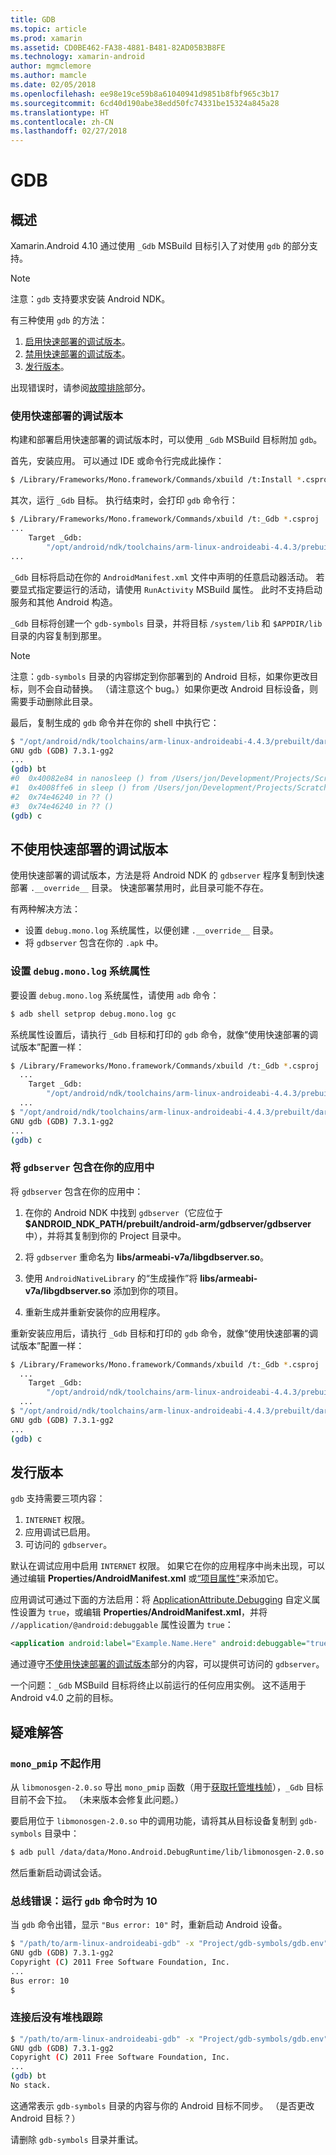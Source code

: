 ```yaml
---
title: GDB
ms.topic: article
ms.prod: xamarin
ms.assetid: CD0BE462-FA38-4881-B481-82AD05B3B8FE
ms.technology: xamarin-android
author: mgmclemore
ms.author: mamcle
ms.date: 02/05/2018
ms.openlocfilehash: ee98e19ce59b8a61040941d9851b8fbf965c3b17
ms.sourcegitcommit: 6cd40d190abe38edd50fc74331be15324a845a28
ms.translationtype: HT
ms.contentlocale: zh-CN
ms.lasthandoff: 02/27/2018
---
```

# <a name="gdb"></a>GDB

## <a name="overview"></a>概述

Xamarin.Android 4.10 通过使用 `_Gdb` MSBuild 目标引入了对使用 `gdb` 的部分支持。 

> [!NOTE]
> 注意：`gdb` 支持要求安装 Android NDK。

有三种使用 `gdb` 的方法：

1.  [启用快速部署的调试版本](#Debug_Builds_with_Fast_Deployment)。
1.  [禁用快速部署的调试版本](#Debug_Builds_without_Fast_Deployment)。
1.  [发行版本](#Release_Builds)。


出现错误时，请参阅[故障排除](#Troubleshooting)部分。

<a name="Debug_Builds_with_Fast_Deployment" />

### <a name="debug-builds-with-fast-deployment"></a>使用快速部署的调试版本

构建和部署启用快速部署的调试版本时，可以使用 `_Gdb` MSBuild 目标附加 `gdb`。

首先，安装应用。 可以通过 IDE 或命令行完成此操作：

```bash
$ /Library/Frameworks/Mono.framework/Commands/xbuild /t:Install *.csproj
```

其次，运行 `_Gdb` 目标。 执行结束时，会打印 `gdb` 命令行：

```bash
$ /Library/Frameworks/Mono.framework/Commands/xbuild /t:_Gdb *.csproj
...
    Target _Gdb:
        "/opt/android/ndk/toolchains/arm-linux-androideabi-4.4.3/prebuilt/darwin-x86/bin/arm-linux-androideabi-gdb" -x "/Users/jon/Development/Projects/Scratch.HelloXamarin20//gdb-symbols/gdb.env"
...
```

`_Gdb` 目标将启动在你的 `AndroidManifest.xml` 文件中声明的任意启动器活动。 若要显式指定要运行的活动，请使用 `RunActivity` MSBuild 属性。 此时不支持启动服务和其他 Android 构造。

`_Gdb` 目标将创建一个 `gdb-symbols` 目录，并将目标 `/system/lib` 和 `$APPDIR/lib` 目录的内容复制到那里。


> [!NOTE]
> 注意：`gdb-symbols` 目录的内容绑定到你部署到的 Android 目标，如果你更改目标，则不会自动替换。 （请注意这个 bug。）如果你更改 Android 目标设备，则需要手动删除此目录。

最后，复制生成的 `gdb` 命令并在你的 shell 中执行它：

```bash
$ "/opt/android/ndk/toolchains/arm-linux-androideabi-4.4.3/prebuilt/darwin-x86/bin/arm-linux-androideabi-gdb" -x "/Users/jon/Development/Projects/Scratch.HelloXamarin20//gdb-symbols/gdb.env"
GNU gdb (GDB) 7.3.1-gg2
...
(gdb) bt
#0  0x40082e84 in nanosleep () from /Users/jon/Development/Projects/Scratch.HelloXamarin20/gdb-symbols/libc.so
#1  0x4008ffe6 in sleep () from /Users/jon/Development/Projects/Scratch.HelloXamarin20/gdb-symbols/libc.so
#2  0x74e46240 in ?? ()
#3  0x74e46240 in ?? ()
(gdb) c
```

<a name="Debug_Builds_without_Fast_Deployment" />

## <a name="debug-builds-without-fast-deployment"></a>不使用快速部署的调试版本

使用快速部署的调试版本，方法是将 Android NDK 的 `gdbserver` 程序复制到快速部署 `.__override__` 目录。 快速部署禁用时，此目录可能不存在。

有两种解决方法：

-   设置 `debug.mono.log` 系统属性，以便创建 `.__override__` 目录。
-   将 `gdbserver` 包含在你的 `.apk` 中。

### <a name="setting-the-debugmonolog-system-property"></a>设置 `debug.mono.log` 系统属性

要设置 `debug.mono.log` 系统属性，请使用 `adb` 命令：

```bash
$ adb shell setprop debug.mono.log gc
```

系统属性设置后，请执行 `_Gdb` 目标和打印的 `gdb` 命令，就像“使用快速部署的调试版本”配置一样：

```bash
$ /Library/Frameworks/Mono.framework/Commands/xbuild /t:_Gdb *.csproj
  ...
    Target _Gdb:
        "/opt/android/ndk/toolchains/arm-linux-androideabi-4.4.3/prebuilt/darwin-x86/bin/arm-linux-androideabi-gdb" -x "/Users/jon/Development/Projects/Scratch.HelloXamarin20//gdb-symbols/gdb.env"
  ...
$ "/opt/android/ndk/toolchains/arm-linux-androideabi-4.4.3/prebuilt/darwin-x86/bin/arm-linux-androideabi-gdb" -x "/Users/jon/Development/Projects/Scratch.HelloXamarin20//gdb-symbols/gdb.env"
GNU gdb (GDB) 7.3.1-gg2
...
(gdb) c
```


### <a name="including-gdbserver-in-your-app"></a>将 `gdbserver` 包含在你的应用中

将 `gdbserver` 包含在你的应用中：

1. 在你的 Android NDK 中找到 `gdbserver`（它应位于 **$ANDROID\_NDK\_PATH/prebuilt/android-arm/gdbserver/gdbserver** 中），并将其复制到你的 Project 目录中。

2. 将 `gdbserver` 重命名为 **libs/armeabi-v7a/libgdbserver.so**。

3. 使用 `AndroidNativeLibrary` 的“生成操作”将 **libs/armeabi-v7a/libgdbserver.so** 添加到你的项目。

4. 重新生成并重新安装你的应用程序。

重新安装应用后，请执行 `_Gdb` 目标和打印的 `gdb` 命令，就像“使用快速部署的调试版本”配置一样：

```bash
$ /Library/Frameworks/Mono.framework/Commands/xbuild /t:_Gdb *.csproj
  ...
    Target _Gdb:
        "/opt/android/ndk/toolchains/arm-linux-androideabi-4.4.3/prebuilt/darwin-x86/bin/arm-linux-androideabi-gdb" -x "/Users/jon/Development/Projects/Scratch.HelloXamarin20//gdb-symbols/gdb.env"
  ...
$ "/opt/android/ndk/toolchains/arm-linux-androideabi-4.4.3/prebuilt/darwin-x86/bin/arm-linux-androideabi-gdb" -x "/Users/jon/Development/Projects/Scratch.HelloXamarin20//gdb-symbols/gdb.env"
GNU gdb (GDB) 7.3.1-gg2
...
(gdb) c
```

<a name="Release_Builds" />

## <a name="release-builds"></a>发行版本

`gdb` 支持需要三项内容：

1.  `INTERNET` 权限。
2.  应用调试已启用。
3.  可访问的 `gdbserver`。

默认在调试应用中启用 `INTERNET` 权限。 如果它在你的应用程序中尚未出现，可以通过编辑 **Properties/AndroidManifest.xml** 或[“项目属性”](https://developer.xamarin.com/recipes/android/general/projects/add_permissions_to_android_manifest/)来添加它。

应用调试可通过下面的方法启用：将 [ApplicationAttribute.Debugging](https://developer.xamarin.com/api/property/Android.App.ApplicationAttribute.Debuggable/) 自定义属性设置为 `true`，或编辑 **Properties/AndroidManifest.xml**，并将 `//application/@android:debuggable` 属性设置为 `true`：

```xml
<application android:label="Example.Name.Here" android:debuggable="true">
```

通过遵守[不使用快速部署的调试版本](#Debug_Builds_without_Fast_Deployment)部分的内容，可以提供可访问的 `gdbserver`。

一个问题：`_Gdb` MSBuild 目标将终止以前运行的任何应用实例。 这不适用于 Android v4.0 之前的目标。

<a name="Troubleshooting" />

## <a name="troubleshooting"></a>疑难解答

### <a name="monopmip-doesnt-work"></a>`mono_pmip` 不起作用

从 `libmonosgen-2.0.so` 导出 `mono_pmip` 函数（用于[获取托管堆栈帧](http://www.mono-project.com/Debugging#Debugging_with_GDB)），`_Gdb` 目标目前不会下拉。 （未来版本会修复此问题。）

要启用位于 `libmonosgen-2.0.so` 中的调用功能，请将其从目标设备复制到 `gdb-symbols` 目录中：

```bash
$ adb pull /data/data/Mono.Android.DebugRuntime/lib/libmonosgen-2.0.so Project/gdb-symbols
```

然后重新启动调试会话。

### <a name="bus-error-10-when-running-the-gdb-command"></a>总线错误：运行 `gdb` 命令时为 10

当 `gdb` 命令出错，显示 `"Bus error: 10"` 时，重新启动 Android 设备。

```bash
$ "/path/to/arm-linux-androideabi-gdb" -x "Project/gdb-symbols/gdb.env"
GNU gdb (GDB) 7.3.1-gg2
Copyright (C) 2011 Free Software Foundation, Inc.
...
Bus error: 10
$
```

### <a name="no-stack-trace-after-attach"></a>连接后没有堆栈跟踪

```bash
$ "/path/to/arm-linux-androideabi-gdb" -x "Project/gdb-symbols/gdb.env"
GNU gdb (GDB) 7.3.1-gg2
Copyright (C) 2011 Free Software Foundation, Inc.
...
(gdb) bt
No stack.
```

这通常表示 `gdb-symbols` 目录的内容与你的 Android 目标不同步。 （是否更改 Android 目标？）

请删除 `gdb-symbols` 目录并重试。
